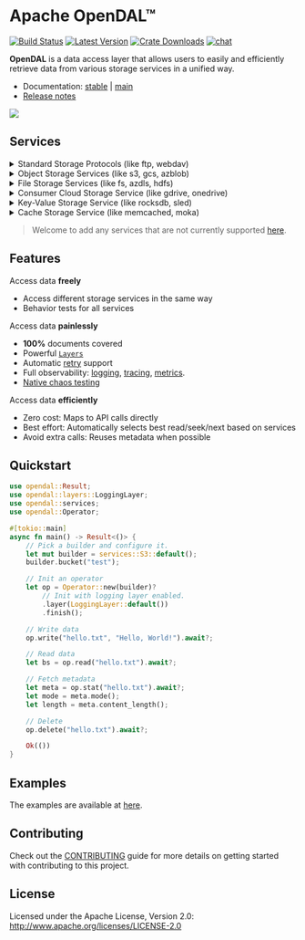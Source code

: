 # Apache OpenDAL™ 

[![Build Status]][actions] [![Latest Version]][crates.io] [![Crate Downloads]][crates.io] [![chat]][discord]

[build status]: https://img.shields.io/github/actions/workflow/status/apache/incubator-opendal/ci.yml?branch=main
[actions]: https://github.com/apache/incubator-opendal/actions?query=branch%3Amain
[latest version]: https://img.shields.io/crates/v/opendal.svg
[crates.io]: https://crates.io/crates/opendal
[crate downloads]: https://img.shields.io/crates/d/opendal.svg
[chat]: https://img.shields.io/discord/1081052318650339399
[discord]: https://discord.gg/XQy8yGR2dg

**OpenDAL** is a data access layer that allows users to easily and efficiently retrieve data from various storage services in a unified way.

- Documentation: [stable](https://docs.rs/opendal/) | [main](https://opendal.apache.org/docs/rust/opendal/)
- [Release notes](https://docs.rs/opendal/latest/opendal/docs/changelog/index.html)

![](https://github.com/apache/incubator-opendal/assets/5351546/87bbf6e5-f19e-449a-b368-3e283016c887)

## Services

<details>
<summary>Standard Storage Protocols (like ftp, webdav)</summary>

- ftp: FTP and FTPS
- http: HTTP read-only services
- sftp: [SFTP](https://datatracker.ietf.org/doc/html/draft-ietf-secsh-filexfer-02) services *being worked on*
- webdav: [WebDAV](https://datatracker.ietf.org/doc/html/rfc4918) Service

</details>

<details>
<summary>Object Storage Services (like s3, gcs, azblob)</summary>

- azblob: [Azure Storage Blob](https://azure.microsoft.com/en-us/services/storage/blobs/) services
- cos: [Tencent Cloud Object Storage](https://www.tencentcloud.com/products/cos) services
- gcs: [Google Cloud Storage](https://cloud.google.com/storage) Service
- obs: [Huawei Cloud Object Storage](https://www.huaweicloud.com/intl/en-us/product/obs.html) Service (OBS)
- oss: [Aliyun Object Storage Service](https://www.aliyun.com/product/oss) (OSS)
- s3: [AWS S3](https://aws.amazon.com/s3/) alike services
- supabase: [Supabase Storage](https://supabase.com/docs/guides/storage) Service *being worked on*
- wasabi: [Wasabi](https://wasabi.com/) Cloud Storage

</details>

<details>
<summary>File Storage Services (like fs, azdls, hdfs)</summary>

- fs: POSIX alike file system
- azdls: [Azure Data Lake Storage Gen2](https://azure.microsoft.com/en-us/products/storage/data-lake-storage/) services (As known as [abfs](https://learn.microsoft.com/en-us/azure/storage/blobs/data-lake-storage-abfs-driver))
- hdfs: [Hadoop Distributed File System](https://hadoop.apache.org/docs/r3.3.4/hadoop-project-dist/hadoop-hdfs/HdfsDesign.html)(HDFS)
- ipfs: [InterPlanetary File System](https://ipfs.tech/) HTTP Gateway
- ipmfs: [InterPlanetary File System](https://ipfs.tech/) MFS API *being worked on*
- webhdfs: [WebHDFS](https://hadoop.apache.org/docs/stable/hadoop-project-dist/hadoop-hdfs/WebHDFS.html) Service

</details>

<details>
<summary>Consumer Cloud Storage Service (like gdrive, onedrive)</summary>

- gdrive: [Google Drive](https://www.google.com/drive/) *being worked on*
- onedrive: [OneDrive](https://www.microsoft.com/en-us/microsoft-365/onedrive/online-cloud-storage) *being worked on*

</details>

<details>
<summary>Key-Value Storage Service (like rocksdb, sled)</summary>

- cacache: [cacache](https://crates.io/crates/cacache) backend
- dashmap: [dashmap](https://github.com/xacrimon/dashmap) backend
- memory: In memory backend
- persy: [persy](https://crates.io/crates/persy) backend
- redis: [Redis](https://redis.io/) services
- rocksdb: [RocksDB](http://rocksdb.org/) services
- sled: [sled](https://crates.io/crates/sled) backend
- redb: [redb](https://crates.io/crates/redb) backend
- tikv: [tikv](https://tikv.org/) backend
- atomicserver: [Atomicserver](https://github.com/atomicdata-dev/atomic-server) services

</details>

<details>
<summary>Cache Storage Service (like memcached, moka)</summary>

- ghac: [GitHub Action Cache](https://docs.github.com/en/actions/using-workflows/caching-dependencies-to-speed-up-workflows) Service
- memcached: [Memcached](https://memcached.org/) service
- mini_moka: [Mini Moka](https://github.com/moka-rs/mini-moka) backend
- moka: [Moka](https://github.com/moka-rs/moka) backend
- vercel_artifacts: [Vercel Remote Caching](https://vercel.com/docs/concepts/monorepos/remote-caching) Service *being worked on*

</details>

> Welcome to add any services that are not currently supported [here](https://github.com/apache/incubator-opendal/issues/5).

## Features

Access data **freely**

- Access different storage services in the same way
- Behavior tests for all services

Access data **painlessly**

- **100%** documents covered
- Powerful [`Layers`](https://docs.rs/opendal/latest/opendal/layers/index.html)
- Automatic [retry](https://docs.rs/opendal/latest/opendal/layers/struct.RetryLayer.html) support
- Full observability: [logging](https://docs.rs/opendal/latest/opendal/layers/struct.LoggingLayer.html), [tracing](https://docs.rs/opendal/latest/opendal/layers/struct.TracingLayer.html), [metrics](https://docs.rs/opendal/latest/opendal/layers/struct.MetricsLayer.html).
- [Native chaos testing](https://docs.rs/opendal/latest/opendal/layers/struct.ChaosLayer.html)

Access data **efficiently**

- Zero cost: Maps to API calls directly
- Best effort: Automatically selects best read/seek/next based on services
- Avoid extra calls: Reuses metadata when possible

## Quickstart

```rust
use opendal::Result;
use opendal::layers::LoggingLayer;
use opendal::services;
use opendal::Operator;

#[tokio::main]
async fn main() -> Result<()> {
    // Pick a builder and configure it.
    let mut builder = services::S3::default();
    builder.bucket("test");

    // Init an operator
    let op = Operator::new(builder)?
        // Init with logging layer enabled.
        .layer(LoggingLayer::default())
        .finish();

    // Write data
    op.write("hello.txt", "Hello, World!").await?;

    // Read data
    let bs = op.read("hello.txt").await?;

    // Fetch metadata
    let meta = op.stat("hello.txt").await?;
    let mode = meta.mode();
    let length = meta.content_length();

    // Delete
    op.delete("hello.txt").await?;

    Ok(())
}
```

## Examples

The examples are available at [here](../examples/rust).

## Contributing

Check out the [CONTRIBUTING](CONTRIBUTING.md) guide for more details on getting started with contributing to this project.

## License

Licensed under the Apache License, Version 2.0: http://www.apache.org/licenses/LICENSE-2.0

